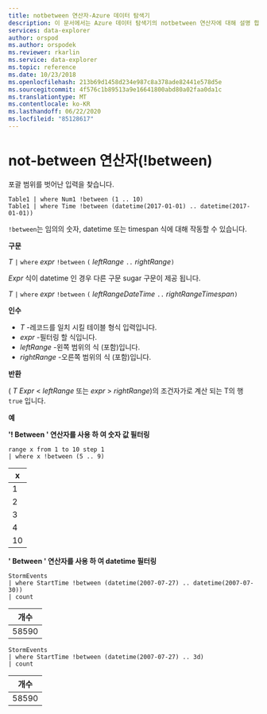 ```yaml
---
title: notbetween 연산자-Azure 데이터 탐색기
description: 이 문서에서는 Azure 데이터 탐색기의 notbetween 연산자에 대해 설명 합니다.
services: data-explorer
author: orspod
ms.author: orspodek
ms.reviewer: rkarlin
ms.service: data-explorer
ms.topic: reference
ms.date: 10/23/2018
ms.openlocfilehash: 213b69d1458d234e987c8a378ade82441e578d5e
ms.sourcegitcommit: 4f576c1b89513a9e16641800abd80a02faa0da1c
ms.translationtype: MT
ms.contentlocale: ko-KR
ms.lasthandoff: 06/22/2020
ms.locfileid: "85128617"
---
```

# <a name="not-between-operator-between"></a>not-between 연산자(!between)

포괄 범위를 벗어난 입력을 찾습니다.

```kusto
Table1 | where Num1 !between (1 .. 10)
Table1 | where Time !between (datetime(2017-01-01) .. datetime(2017-01-01))
```

`!between`는 임의의 숫자, datetime 또는 timespan 식에 대해 작동할 수 있습니다.
 
**구문**

*T* `|` `where` *expr* `!between` `(` *leftRange* ` .. ` *rightRange*`)`   
 
*Expr* 식이 datetime 인 경우 다른 구문 sugar 구문이 제공 됩니다.

*T* `|` `where` *expr* `!between` `(` *leftRangeDateTime* ` .. ` *rightRangeTimespan*`)`   

**인수**

* *T* -레코드를 일치 시킬 테이블 형식 입력입니다.
* *expr* -필터링 할 식입니다.
* *leftRange* -왼쪽 범위의 식 (포함)입니다.
* *rightRange* -오른쪽 범위의 식 (포함)입니다.

**반환**

( *T* *Expr*  <  *leftRange* 또는 *expr*  >  *rightRange*)의 조건자가로 계산 되는 T의 행 `true` 입니다.

**예**  

**'! Between ' 연산자를 사용 하 여 숫자 값 필터링**  

<!-- csl: https://help.kusto.windows.net:443/Samples -->
```kusto
range x from 1 to 10 step 1
| where x !between (5 .. 9)
```

|x|
|---|
|1|
|2|
|3|
|4|
|10|

**' Between ' 연산자를 사용 하 여 datetime 필터링**  

<!-- csl: https://help.kusto.windows.net:443/Samples -->
```kusto
StormEvents
| where StartTime !between (datetime(2007-07-27) .. datetime(2007-07-30))
| count 
```

|개수|
|---|
|58590|

<!-- csl: https://help.kusto.windows.net:443/Samples -->
```kusto
StormEvents
| where StartTime !between (datetime(2007-07-27) .. 3d)
| count 
```

|개수|
|---|
|58590|
